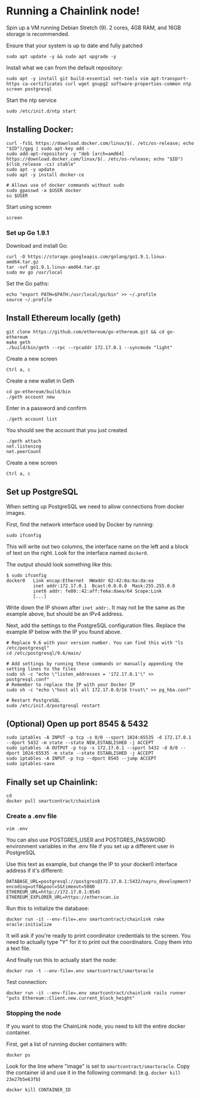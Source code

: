 # Running a Chainlink node!

Spin up a VM running Debian Stretch (9). 2 cores, 4GB RAM, and 16GB storage is recommended.

Ensure that your system is up to date and fully patched

```script
sudo apt update -y && sudo apt upgrade -y
```

Install what we can from the default repository:

```shell
sudo apt -y install git build-essential net-tools vim apt-transport-https ca-certificates curl wget gnupg2 software-properties-common ntp screen postgresql
```

Start the ntp service

```shell
sudo /etc/init.d/ntp start
```

## Installing Docker:

```shell
curl -fsSL https://download.docker.com/linux/$(. /etc/os-release; echo "$ID")/gpg | sudo apt-key add -
sudo add-apt-repository -y "deb [arch=amd64] https://download.docker.com/linux/$(. /etc/os-release; echo "$ID") $(lsb_release -cs) stable"
sudo apt -y update
sudo apt -y install docker-ce

# Allows use of docker commands without sudo
sudo gpasswd -a $USER docker
su $USER
```

Start using screen

```shell
screen
```

### Set up Go 1.9.1

Download and install Go:

```shell
curl -O https://storage.googleapis.com/golang/go1.9.1.linux-amd64.tar.gz
tar -xvf go1.9.1.linux-amd64.tar.gz
sudo mv go /usr/local
```

Set the Go paths:

```shell
echo "export PATH=$PATH:/usr/local/go/bin" >> ~/.profile
source ~/.profile
```

## Install Ethereum locally (geth)

```shell
git clone https://github.com/ethereum/go-ethereum.git && cd go-ethereum
make geth
./build/bin/geth --rpc --rpcaddr 172.17.0.1 --syncmode "light"
```

Create a new screen

```shell
Ctrl a, c
```

Create a new wallet in Geth

```shell
cd go-ethereum/build/bin
./geth account new
```

Enter in a password and confirm

```shell
./geth account list
```

You should see the account that you just created

```shell
./geth attach
net.listening
net.peerCount
```

Create a new screen

```shell
Ctrl a, c
```
 
## Set up PostgreSQL

When setting up PostgreSQL we need to allow connections from docker images.

First, find the network interface used by Docker by running:

```shell
sudo ifconfig
```

This will write out two columns, the interface name on the left and a block of text on the right. Look for the interface named `docker0`.

The output should look something like this:

```shell
$ sudo ifconfig
docker0   Link encap:Ethernet  HWaddr 02:42:0a:6a:da:ea  
          inet addr:172.17.0.1  Bcast:0.0.0.0  Mask:255.255.0.0
          inet6 addr: fe80::42:aff:fe6a:daea/64 Scope:Link
          [...]
```

Write down the IP shown after `inet addr:`. It may not be the same as the example above, but should be an IPv4 address.

Next, add the settings to the PostgreSQL configuration files. Replace the example IP below with the IP you found above.

```shell
# Replace 9.6 with your version number. You can find this with "ls /etc/postgresql"
cd /etc/postgresql/9.6/main/

# Add settings by running these commands or manually appending the setting lines to the files
sudo sh -c "echo \"listen_addresses = '172.17.0.1'\" >> postgresql.conf"
# Remember to replace the IP with your Docker IP
sudo sh -c "echo \"host all all 172.17.0.0/16 trust\" >> pg_hba.conf"

# Restart PostgreSQL
sudo /etc/init.d/postgresql restart
```

## (Optional) Open up port 8545 & 5432

```shell
sudo iptables -A INPUT -p tcp -s 0/0 --sport 1024:65535 -d 172.17.0.1  --dport 5432 -m state --state NEW,ESTABLISHED -j ACCEPT
sudo iptables -A OUTPUT -p tcp -s 172.17.0.1 --sport 5432 -d 0/0 --dport 1024:65535 -m state --state ESTABLISHED -j ACCEPT
sudo iptables -A INPUT -p tcp --dport 8545 --jump ACCEPT
sudo iptables-save
```

## Finally set up Chainlink:

```shell
cd
docker pull smartcontract/chainlink
```

### Create a .env file

```shell
vim .env
```
You can also use POSTGRES_USER and POSTGRES_PASSWORD environment variables in the .env file if you set up a different user in PostgreSQL

Use this text as example, but change the IP to your docker0 interface address if it's different:

```shell
DATABASE_URL=postgresql://postgres@172.17.0.1:5432/nayru_development?encoding=utf8&pool=5&timeout=5000
ETHEREUM_URL=http://172.17.0.1:8545
ETHEREUM_EXPLORER_URL=https://etherscan.io
```

Run this to initialize the database:

```shell
docker run -it --env-file=.env smartcontract/chainlink rake oracle:initialize
```

It will ask if you're ready to print coordinator credentials to the screen. You need to actually type "Y" for it to print out the coordinators. Copy them into a text file.

And finally run this to actually start the node:

```shell
docker run -t --env-file=.env smartcontract/smartoracle
```

Test connection:

```shell
docker run -it --env-file=.env smartcontract/chainlink rails runner "puts Ethereum::Client.new.current_block_height"
```

### Stopping the node

If you want to stop the ChainLink node, you need to kill the entire docker container.

First, get a list of running docker containers with:

```shell
docker ps
```

Look for the line where "image" is set to `smartcontract/smartoracle`.
Copy the container id and use it in the following command: (e.g. `docker kill 23e27b5e63fb`)

```shell
docker kill CONTAINER_ID
```
